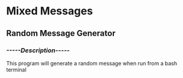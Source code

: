 # Mixed Messages #
  ##  **Random Message Generator** ##
### *-----Description-----*
This program will generate a random message when run from a bash terminal